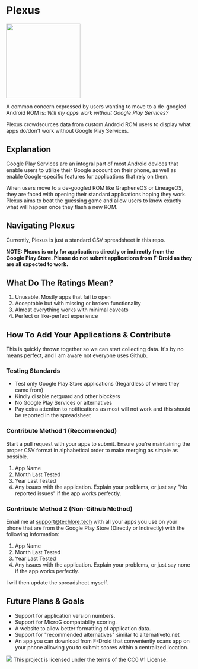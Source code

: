 # Plexus
<img src="https://techlore.tech/plexus.png" width="200" height="200">

A common concern expressed by users wanting to move to a de-googled Android ROM is: *Will my apps work without Google Play Services?*

Plexus crowdsources data from custom Android ROM users to display what apps do/don't work without Google Play Services. 

## Explanation
Google Play Services are an integral part of most Android devices that enable users to utilize their Google account on their phone, as well as enable Google-specific features for applications that rely on them. 

When users move to a de-googled ROM like GrapheneOS or LineageOS, they are faced with opening their standard applications hoping they work. Plexus aims to beat the guessing game and allow users to know exactly what will happen once they flash a new ROM. 

## Navigating Plexus
Currently, Plexus is just a standard CSV spreadsheet in this repo.

**NOTE: Plexus is only for applications directly or indirectly from the Google Play Store. Please do not submit applications from F-Droid as they are all expected to work.**

## What Do The Ratings Mean?
1. Unusable. Mostly apps that fail to open
2. Acceptable but with missing or broken functionality
3. Almost everything works with minimal caveats 
4. Perfect or like-perfect experience

## How To Add Your Applications & Contribute
This is quickly thrown together so we can start collecting data. It's by no means perfect, and I am aware not everyone uses Github. 

### Testing Standards

* Test only Google Play Store applications (Regardless of where they came from)
* Kindly disable netguard and other blockers
* No Google Play Services or alternatives 
* Pay extra attention to notifications as most will not work and this should be reported in the spreadsheet

### Contribute Method 1 (Recommended)
Start a pull request with your apps to submit. Ensure you're maintaining the proper CSV format in alphabetical order to make merging as simple as possible. 
1. App Name
2. Month Last Tested
3. Year Last Tested
4. Any issues with the application. Explain your problems, or just say "No reported issues" if the app works perfectly.

### Contribute Method 2 (Non-Github Method)
Email me at support@techlore.tech with all your apps you use on your phone that are from the Google Play Store (Directly or Indirectly) with the following information:
1. App Name
2. Month Last Tested
3. Year Last Tested
4. Any issues with the application. Explain your problems, or just say none if the app works perfectly. 

I will then update the spreadsheet myself. 

## Future Plans & Goals
* Support for application version numbers.
* Support for MicroG compatablity scoring.
* A website to allow better formatting of application data. 
* Support for "recommended alternatives" similar to alternativeto.net
* An app you can download from F-Droid that conveniently scans app on your phone allowing you to submit scores within a centralized location.

![](https://i.creativecommons.org/p/zero/1.0/88x31.png) This project is licensed under the terms of the CC0 V1 License. 
